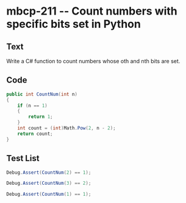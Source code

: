 # mbcp-211 -- Count numbers with specific bits set in Python

## Text

Write a C# function to count numbers whose oth and nth bits are set.

## Code

```csharp
public int CountNum(int n) 
{ 
    if (n == 1) 
    { 
        return 1; 
    } 
    int count = (int)Math.Pow(2, n - 2); 
    return count; 
}
```

## Test List

```csharp
Debug.Assert(CountNum(2) == 1);
```

```csharp
Debug.Assert(CountNum(3) == 2);
```

```csharp
Debug.Assert(CountNum(1) == 1);
```

